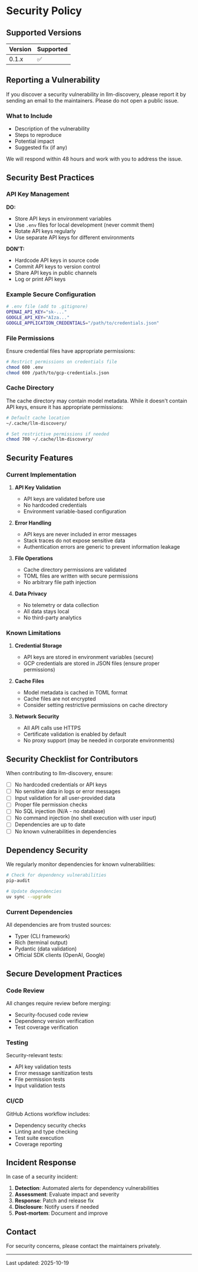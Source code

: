 # Security Policy

## Supported Versions

| Version | Supported          |
| ------- | ------------------ |
| 0.1.x   | :white_check_mark: |

## Reporting a Vulnerability

If you discover a security vulnerability in llm-discovery, please report it by sending an email to the maintainers. Please do not open a public issue.

### What to Include

- Description of the vulnerability
- Steps to reproduce
- Potential impact
- Suggested fix (if any)

We will respond within 48 hours and work with you to address the issue.

## Security Best Practices

### API Key Management

**DO:**
- Store API keys in environment variables
- Use `.env` files for local development (never commit them)
- Rotate API keys regularly
- Use separate API keys for different environments

**DON'T:**
- Hardcode API keys in source code
- Commit API keys to version control
- Share API keys in public channels
- Log or print API keys

### Example Secure Configuration

```bash
# .env file (add to .gitignore)
OPENAI_API_KEY="sk-..."
GOOGLE_API_KEY="AIza..."
GOOGLE_APPLICATION_CREDENTIALS="/path/to/credentials.json"
```

### File Permissions

Ensure credential files have appropriate permissions:

```bash
# Restrict permissions on credentials file
chmod 600 .env
chmod 600 /path/to/gcp-credentials.json
```

### Cache Directory

The cache directory may contain model metadata. While it doesn't contain API keys, ensure it has appropriate permissions:

```bash
# Default cache location
~/.cache/llm-discovery/

# Set restrictive permissions if needed
chmod 700 ~/.cache/llm-discovery/
```

## Security Features

### Current Implementation

1. **API Key Validation**
   - API keys are validated before use
   - No hardcoded credentials
   - Environment variable-based configuration

2. **Error Handling**
   - API keys are never included in error messages
   - Stack traces do not expose sensitive data
   - Authentication errors are generic to prevent information leakage

3. **File Operations**
   - Cache directory permissions are validated
   - TOML files are written with secure permissions
   - No arbitrary file path injection

4. **Data Privacy**
   - No telemetry or data collection
   - All data stays local
   - No third-party analytics

### Known Limitations

1. **Credential Storage**
   - API keys are stored in environment variables (secure)
   - GCP credentials are stored in JSON files (ensure proper permissions)

2. **Cache Files**
   - Model metadata is cached in TOML format
   - Cache files are not encrypted
   - Consider setting restrictive permissions on cache directory

3. **Network Security**
   - All API calls use HTTPS
   - Certificate validation is enabled by default
   - No proxy support (may be needed in corporate environments)

## Security Checklist for Contributors

When contributing to llm-discovery, ensure:

- [ ] No hardcoded credentials or API keys
- [ ] No sensitive data in logs or error messages
- [ ] Input validation for all user-provided data
- [ ] Proper file permission checks
- [ ] No SQL injection (N/A - no database)
- [ ] No command injection (no shell execution with user input)
- [ ] Dependencies are up to date
- [ ] No known vulnerabilities in dependencies

## Dependency Security

We regularly monitor dependencies for known vulnerabilities:

```bash
# Check for dependency vulnerabilities
pip-audit

# Update dependencies
uv sync --upgrade
```

### Current Dependencies

All dependencies are from trusted sources:
- Typer (CLI framework)
- Rich (terminal output)
- Pydantic (data validation)
- Official SDK clients (OpenAI, Google)

## Secure Development Practices

### Code Review

All changes require review before merging:
- Security-focused code review
- Dependency version verification
- Test coverage verification

### Testing

Security-relevant tests:
- API key validation tests
- Error message sanitization tests
- File permission tests
- Input validation tests

### CI/CD

GitHub Actions workflow includes:
- Dependency security checks
- Linting and type checking
- Test suite execution
- Coverage reporting

## Incident Response

In case of a security incident:

1. **Detection**: Automated alerts for dependency vulnerabilities
2. **Assessment**: Evaluate impact and severity
3. **Response**: Patch and release fix
4. **Disclosure**: Notify users if needed
5. **Post-mortem**: Document and improve

## Contact

For security concerns, please contact the maintainers privately.

---

Last updated: 2025-10-19
